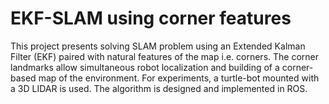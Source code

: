 # EKF-SLAM using corner features

This project presents solving SLAM problem using an Extended Kalman Filter (EKF) paired with natural features of the map i.e. corners.
The corner landmarks allow simultaneous robot localization and building of a corner-based map of the environment. For experiments, a turtle-bot mounted with a 3D LIDAR is used.
The algorithm is designed and implemented in ROS.
